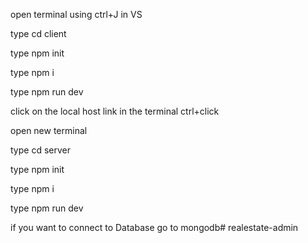 open terminal using ctrl+J in VS

type cd client

type npm init 

type npm i

type npm run dev

click on the local host link in the terminal ctrl+click

open new terminal 

type cd server

type npm init 

type npm i

type npm run dev

if you want to connect to Database go to mongodb#   r e a l e s t a t e - a d m i n  
 